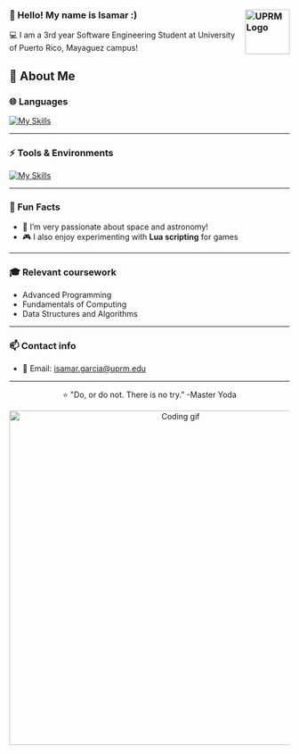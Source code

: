 ### 👋 Hello! My name is Isamar :) <img src="https://www.uprm.edu/wdt/resources/seal-rum-uprm-1280x1280px.png" align="right" width="80" alt="UPRM Logo">

💻 I am a 3rd year Software Engineering Student at University of Puerto Rico, Mayaguez campus! 


## 🚀 About Me

### 🌐 Languages
[![My Skills](https://skillicons.dev/icons?i=python,java,cpp,lua,js)](https://skillicons.dev)

---

### ⚡ Tools & Environments
[![My Skills](https://skillicons.dev/icons?i=vscode,visualstudio,pycharm,git,github,windows,linux)](https://skillicons.dev)

---

### 🌟 Fun Facts
- 🔭 I’m very passionate about space and astronomy!
- 🎮 I also enjoy experimenting with **Lua scripting** for games
  
---

### 🎓 Relevant coursework
-  Advanced Programming
-  Fundamentals of Computing
-  Data Structures and Algorithms
  
---

### 📫 Contact info
- 📧 Email: isamar.garcia@uprm.edu
  
---


<p align="center">
  ⭐️ "Do, or do not. There is no try." 
  -Master Yoda 
</p>
<p align="center">
  <img src="https://64.media.tumblr.com/5930b586bacaa2ca3675d8a1304345bd/f6dd5dbbb8bf342a-15/s540x810/85cbd5ab5b9e4c643810ec826221645b1eedc847.gif" width="600" alt="Coding gif">
</p>
